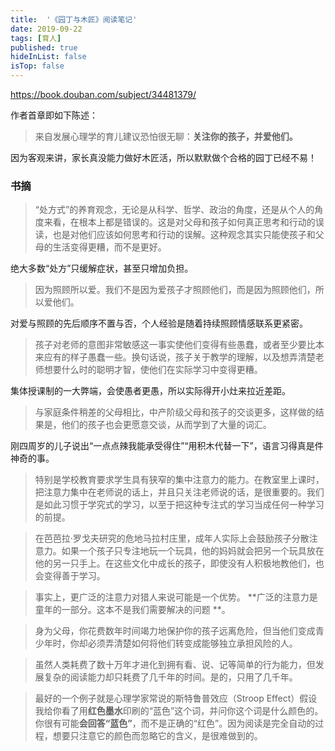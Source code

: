 ```yaml
---
title:  '《园丁与木匠》阅读笔记'
date: 2019-09-22 
tags: [育人]
published: true
hideInList: false
isTop: false
---
```


<https://book.douban.com/subject/34481379/>

作者首章即如下陈述：

> 来自发展心理学的育儿建议恐怕很无聊：**关注你的孩子，并爱他们。**

因为客观来讲，家长真没能力做好木匠活，所以默默做个合格的园丁已经不易！

### 书摘

>  “处方式”的养育观念，无论是从科学、哲学、政治的角度，还是从个人的角度来看，在根本上都是错误的。这是对父母和孩子如何真正思考和行动的误读，也是对他们应该如何思考和行动的误解。这种观念其实只能使孩子和父母的生活变得更糟，而不是更好。

绝大多数“处方”只缓解症状，甚至只增加负担。

<!--more-->

> 因为照顾所以爱。我们不是因为爱孩子才照顾他们，而是因为照顾他们，所以爱他们。

对爱与照顾的先后顺序不置与否，个人经验是随着持续照顾情感联系更紧密。

> 孩子对老师的意图非常敏感这一事实使他们变得有些愚蠢，或者至少要比本来应有的样子愚蠢一些。换句话说，孩子关于教学的理解，以及想弄清楚老师想要什么时的聪明才智，使他们在实际学习中变得更糟。

集体授课制的一大弊端，会使愚者更愚，所以实际得开小灶来拉近差距。

> 与家庭条件稍差的父母相比，中产阶级父母和孩子的交谈更多，这样做的结果是，他们的孩子也会更愿意交谈，从而学到了大量的词汇。

刚四周岁的儿子说出“一点点辣我能承受得住”“用积木代替一下”，语言习得真是件神奇的事。

> 特别是学校教育要求学生具有狭窄的集中注意力的能力。在教室里上课时，把注意力集中在老师说的话上，并且只关注老师说的话，是很重要的。我们是如此习惯于学究式的学习，以至于把这种专注式的学习当成任何一种学习的前提。

> 在芭芭拉·罗戈夫研究的危地马拉村庄里，成年人实际上会鼓励孩子分散注意力。如果一个孩子只专注地玩一个玩具，他的妈妈就会把另一个玩具放在他的另一只手上。在这些文化中成长的孩子，即使没有人积极地教他们，也会变得善于学习。

> 事实上，更广泛的注意力对猎人来说可能是一个优势。 **广泛的注意力是童年的一部分。这本不是我们需要解决的问题 **。

> 身为父母，你花费数年时间竭力地保护你的孩子远离危险，但当他们变成青少年时，你却必须弄清楚如何将他们转变成能够独立承担风险的人。

> 虽然人类耗费了数十万年才进化到拥有看、说、记等简单的行为能力，但发展复杂的阅读能力却只耗费了几千年的时间。是的，只用了几千年。

> 最好的一个例子就是心理学家常说的斯特鲁普效应（Stroop Effect）假设我给你看了用**红色墨水**印刷的“蓝色”这个词，并问你这个词是什么颜色的。你很有可能**会回答“蓝色”**，而不是正确的“红色”。因为阅读是完全自动的过程，想要只注意它的颜色而忽略它的含义，是很难做到的。